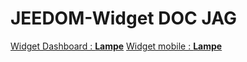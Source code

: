 # JEEDOM-Widget DOC JAG


<a href="./JEEDOM-Lampe-README.html">Widget Dashboard : **<b>Lampe</b>**</a>
<a href="./JEEDOM-Lampe--mobile-README.html">Widget mobile : **<b>Lampe</b>**</a>